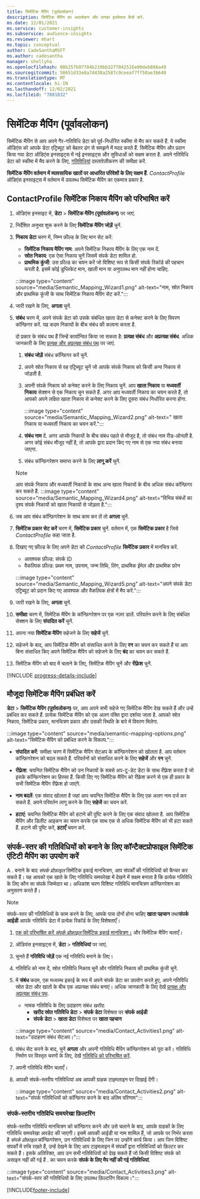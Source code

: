 ```yaml
---
title: सिमेंटिक मैपिंग (पूर्वावलोकन)
description: सिमेंटिक मैपिंग का अवलोकन और उनका इस्तेमाल कैसे करें.
ms.date: 12/01/2021
ms.service: customer-insights
ms.subservice: audience-insights
ms.reviewer: mhart
ms.topic: conceptual
author: CadeSanthaMSFT
ms.author: cadesantha
manager: shellyha
ms.openlocfilehash: 08b257b97704b219bb3277042516e00deb886a49
ms.sourcegitcommit: 58651d33e0a7d438a2587c9ceeaf7ff58ae3b648
ms.translationtype: MT
ms.contentlocale: hi-IN
ms.lasthandoff: 12/02/2021
ms.locfileid: "7881832"
---
```

# <a name="semantic-mappings-preview"></a>सिमेंटिक मैपिंग (पूर्वावलोकन)

सिमेंटिक मैपिंग से आप अपने गैर-गतिविधि डेटा को पूर्व-निर्धारित स्कीमा से मैप कर सकते हैं. ये स्कीमा ऑडिएंस को आपके डेटा एट्रिब्यूट को बेहतर ढंग से समझने में मदद करते हैं. सिमेंटिक मैपिंग और प्रदान किया गया डेटा ऑडिएंस इनसाइट्स में नई इनसाइट्स और सुविधाओं को सक्षम करता है. अपने गतिविधि डेटा को स्कीमा में मैप करने के लिए, [गतिविधियां](activities.md) दस्तावेज़ीकरण की समीक्षा करें.

**सिमेंटिक मैपिंग वर्तमान में व्यावसायिक खातों पर आधारित परिवेशों के लिए सक्षम हैं**. *ContactProfile* ऑडिएंस इनसाइट्स में वर्तमान में उपलब्ध सिमेंटिक मैपिंग का एकमात्र प्रकार है.

## <a name="define-a-contactprofile-semantic-entity-mapping"></a>ContactProfile सिमेंटिक निकाय मैपिंग को परिभाषित करें

1. ऑडिएंस इनसाइट में, **डेटा** > **सिमेंटिक मैपिंग (पूर्वावलोकन)** पर जाएं.

1. निर्देशित अनुभव शुरू करने के लिए **सिमेंटिक मैपिंग जोड़ें** चुनें.

1. **निकाय डेटा** चरण में, निम्न फ़ील्ड के लिए मान सेट करें:

   - **सिमेंटिक निकाय मैपिंग नाम**: अपने सिमेंटिक निकाय मैपिंग के लिए एक नाम दें.
   - **स्रोत निकाय**: एक ऐसा निकाय चुनें जिसमें संपर्क डेटा शामिल हो.
   - **प्राथमिक कुंजी**: उस फ़ील्ड का चयन करें जो विशिष्ट रूप से किसी संपर्क रिकॉर्ड की पहचान करती है. इसमें कोई डुप्लिकेट मान, खाली मान या अनुपलब्ध मान नहीं होना चाहिए.

   :::image type="content" source="media/Semantic_Mapping_Wizard1.png" alt-text="नाम, स्रोत निकाय और प्राथमिक कुंजी के साथ सिमेंटिक निकाय मैपिंग सेट करें.":::

1. जारी रखने के लिए, **अगला** चुनें.

1. **संबंध** चरण में, अपने संपर्क डेटा को उसके संबंधित खाता डेटा से कनेक्ट करने के लिए विवरण कॉन्फ़िगर करें. यह कदम निकायों के बीच संबंध की कल्पना करता है.  

   दो प्रकार के संबंध पथ हैं जिन्हें कार्यान्वित किया जा सकता है: **प्रत्यक्ष संबंध** और **अप्रत्यक्ष संबंध**. अधिक जानकारी के लिए [प्रत्यक्ष और अप्रत्यक्ष संबंध पथ](relationships.md#relationship-paths) पर जाएं.

   1. **संबंध जोड़ें** संबंध कॉन्फ़िगर करें चुनें.
   1. अपने स्रोत निकाय से वह एट्रिब्यूट चुनें जो आपके संपर्क निकाय को किसी अन्य निकाय से जोड़ती है.
   1. अपनी संपर्क निकाय को कनेक्ट करने के लिए निकाय चुनें. आप **खाता निकाय** या **मध्यवर्ती निकाय** सेक्शन से एक निकाय चुन सकते हैं. अगर आप मध्यवर्ती निकाय का चयन करते हैं, तो आपको अपने लक्षित खाता निकाय से कनेक्ट करने के लिए दूसरा संबंध निर्धारित करना होगा.

      :::image type="content" source="media/Semantic_Mapping_Wizard2.png" alt-text=" खाता निकाय या मध्यवर्ती निकाय का चयन करें.":::

   1. **संबंध नाम** दें. अगर आपके निकायों के बीच संबंध पहले से मौजूद है, तो संबंध नाम रीड-ऑनली है. अगर कोई संबंध मौजूद नहीं है, तो आपके द्वारा प्रदान किए गए नाम से एक नया संबंध बनाया जाएगा.
   1. संबंध कॉन्फ़िगरेशन समाप्त करने के लिए **लागू करें** चुनें.

   > [!NOTE]
   > आप संपर्क निकाय और मध्यवर्ती निकायों के साथ अन्य खाता निकायों के बीच अधिक संबंध कॉन्फ़िगर कर सकते हैं.
   >  :::image type="content" source="media/Semantic_Mapping_Wizard4.png" alt-text="विभिन्न संबंधों का दृश्य संपर्क निकायों को खाता निकायों से जोड़ता है.":::

1. जब आप संबंध कॉन्फ़िगरेशन के साथ काम कर लें तो **अगला** चुनें.

1. **सिमेंटिक प्रकार सेट करें** चरण में, **सिमेंटिक प्रकार** चुनें. वर्तमान में, एक **सिमेंटिक प्रकार** है जिसे *ContactProfile* कहा जाता है.

1. दिखाए गए फ़ील्ड के लिए अपने डेटा को *ContactProfile* **सिमेंटिक प्रकार** में मानचित्र करें.
   - आवश्यक फ़ील्ड: संपर्क ID
   - वैकल्पिक फ़ील्ड: प्रथम नाम, उपनाम, जन्म तिथि, लिंग, प्राथमिक ईमेल और प्राथमिक फ़ोन

   :::image type="content" source="media/Semantic_Mapping_Wizard5.png" alt-text="अपने संपर्क डेटा एट्रिब्यूट को प्रदान किए गए आवश्यक और वैकल्पिक क्षेत्रों में मैप करें.":::

1. जारी रखने के लिए, **अगला** चुनें.

1. **समीक्षा** चरण में, सिमेंटिक मैपिंग के कॉन्फ़िगरेशन पर एक नज़र डालें. परिवर्तन करने के लिए संबंधित सेक्शन के लिए **संपादित करें** चुनें.

1. अपना नया **सिमेंटिक मैपिंग** सहेजने के लिए **सहेजें** चुनें.

1. सहेजने के बाद, आप सिमेंटिक मैपिंग को संसाधित करने के लिए **रन** का चयन कर सकते हैं या आप बिना संसाधित किए अपने सिमेंटिक मैपिंग को सहेजने के लिए **बंद** का चयन कर सकते हैं.

1. सिमेंटिक मैपिंग को बाद में चलाने के लिए, सिमेंटिक मैपिंग चुनें और **रीफ़्रेश** चुनें.

[!INCLUDE [progress-details-include](../includes/progress-details-pane.md)]

## <a name="manage-existing-semantic-mappings"></a>मौजूदा सिमेंटिक मैपिंग प्रबंधित करें

**डेटा** > **सिमेंटिक मैपिंग (पूर्वावलोकन)** पर, आप अपने सभी सहेजे गए सिमेंटिक मैपिंग देख सकते हैं और उन्हें प्रबंधित कर सकते हैं. प्रत्येक सिमेंटिक मैपिंग को एक अलग पंक्ति द्वारा दर्शाया जाता है. आपको स्रोत निकाय, सिमेंटिक प्रकार, मानचित्रण प्रकार और उसकी स्थिति के बारे में विवरण मिलेगा.

:::image type="content" source="media/semantic-mapping-options.png" alt-text="सिमेंटिक मैपिंग को प्रबंधित करने के विकल्प.":::

- **संपादित करें**: समीक्षा चरण में सिमेंटिक मैपिंग सेटअप के कॉन्फ़िगरेशन को खोलता है. आप वर्तमान कॉन्फ़िगरेशन को बदल सकते हैं. परिवर्तनों को संसाधित करने के लिए **सहेजें** और **रन** चुनें.

- **रीफ़्रेश**: चयनित सिमेंटिक मैपिंग को उन निकायों के सबसे अप-टू-डेट डेटा के साथ रीफ़्रेश करता है जो इसके कॉन्फ़िगरेशन का हिस्सा हैं. किसी दिए गए सिमेंटिक मैपिंग को रीफ़्रेश करने से एक ही प्रकार के सभी सिमेंटिक मैपिंग रीफ़्रेश हो जाएंगे.

- **नाम बदलें**: एक संवाद खोलता है जहां आप चयनित सिमेंटिक मैपिंग के लिए एक अलग नाम दर्ज कर सकते हैं. अपने परिवर्तन लागू करने के लिए **सहेजें** का चयन करें.

- **हटाएं**: चयनित सिमेंटिक मैपिंग को हटाने की पुष्टि करने के लिए एक संवाद खोलता है. आप सिमेंटिक मैपिंग और डिलीट आइकन का चयन करके एक साथ एक से अधिक सिमेंटिक मैपिंग को भी हटा सकते हैं. हटाने की पुष्टि करें, **हटाएँ** चयन करें.

## <a name="use-a-contactprofile-semantic-entity-mapping-to-create-contact-level-activities"></a>संपर्क-स्तर की गतिविधियों को बनाने के लिए कॉन्टैक्टप्रोफाइल सिमेंटिक एंटिटी मैपिंग का उपयोग करें

A . बनाने के बाद *संपर्क प्रोफ़ाइल* सिमेंटिक इकाई मानचित्रण, आप संपर्कों की गतिविधियों को कैप्चर कर सकते हैं। यह आपको एक खाते के लिए गतिविधि समयरेखा में देखने में सक्षम बनाता है कि प्रत्येक गतिविधि के लिए कौन सा संपर्क जिम्मेदार था। अधिकांश चरण विशिष्ट गतिविधि मानचित्रण कॉन्फ़िगरेशन का अनुसरण करते हैं।

   > [!NOTE]
   > संपर्क-स्तर की गतिविधियों के काम करने के लिए, आपके पास दोनों होना चाहिए **खाता पहचान** तथा**संपर्क आईडी** आपके गतिविधि डेटा में प्रत्येक रिकॉर्ड के लिए विशेषताएँ।

1. [एक को परिभाषित करें *संपर्क प्रोफ़ाइल* सिमेंटिक इकाई मानचित्रण।](#define-a-contactprofile-semantic-entity-mapping) और सिमेंटिक मैपिंग चलाएँ।

1. ऑडियंस इनसाइट्स में, **डेटा** > **गतिविधियां** पर जाएं.

1. चुनते हैं **गतिविधि जोड़ें** एक नई गतिविधि बनाने के लिए।

1. गतिविधि को नाम दें, स्रोत गतिविधि निकाय चुनें और गतिविधि निकाय की प्राथमिक कुंजी चुनें.

1. में **संबंध** कदम, एक मध्यस्थ इकाई के रूप में अपने संपर्क डेटा का उपयोग करते हुए, अपने गतिविधि स्रोत डेटा और खातों के बीच एक अप्रत्यक्ष संबंध बनाएं। अधिक जानकारी के लिए देखें [प्रत्यक्ष और अप्रत्यक्ष संबंध पथ](relationships.md#relationship-paths).
   - नामक गतिविधि के लिए उदाहरण संबंध *खरीद*:
      - **खरीद स्रोत गतिविधि डेटा** > **संपर्क डेटा** विशेषता पर **संपर्क आईडी**
      - **संपर्क डेटा** > **खाता डेटा** विशेषता पर **खाता पहचान**

   :::image type="content" source="media/Contact_Activities1.png" alt-text="उदाहरण संबंध सेटअप।":::

1. संबंध सेट करने के बाद, चुनें **अगला** और अपनी गतिविधि मैपिंग कॉन्फ़िगरेशन को पूरा करें। गतिविधि निर्माण पर विस्तृत चरणों के लिए, देखें [गतिविधि को परिभाषित करें](activities.md).

1. अपनी गतिविधि मैपिंग चलाएँ।

1. आपकी संपर्क-स्तरीय गतिविधियां अब आपकी ग्राहक टाइमलाइन पर दिखाई देंगी।

   :::image type="content" source="media/Contact_Activities2.png" alt-text="संपर्क गतिविधियों को कॉन्फ़िगर करने के बाद अंतिम परिणाम":::

### <a name="contact-level-activity-timeline-filtering"></a>संपर्क-स्तरीय गतिविधि समयरेखा फ़िल्टरिंग

संपर्क-स्तरीय गतिविधि मानचित्रण को कॉन्फ़िगर करने और उसे चलाने के बाद, आपके ग्राहकों के लिए गतिविधि समयरेखा अपडेट की जाएगी। इसमें आपकी आईडी या नाम शामिल हैं, जो आपके पर निर्भर करता है *संपर्क प्रोफ़ाइल* कॉन्फ़िगरेशन, उन गतिविधियों के लिए जिन पर उन्होंने कार्य किया। आप जिन विशिष्ट संपर्कों में रुचि रखते हैं, उन्हें देखने के लिए आप टाइमलाइन में संपर्कों द्वारा गतिविधियों को फ़िल्टर कर सकते हैं। इसके अतिरिक्त, आप उन सभी गतिविधियों को देख सकते हैं जो किसी विशिष्ट संपर्क को असाइन नहीं की गई हैं . का चयन करके **संपर्क के लिए मैप नहीं की गई गतिविधियां**.

   :::image type="content" source="media/Contact_Activities3.png" alt-text="संपर्क-स्तर की गतिविधियों के लिए उपलब्ध फ़िल्टरिंग विकल्प।":::

[!INCLUDE[footer-include](../includes/footer-banner.md)]

